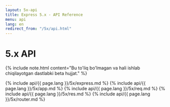 ```yaml
---
layout: 5x-api
title: Express 5.x - API Reference
menu: api
lang: en
redirect_from: "/5x/api.html"
---
```

<div id="api-doc" markdown="1">

<h1>5.x API</h1>

  {% include note.html content="Bu to'liq bo'lmagan va hali ishlab chiqilayotgan dastlabki beta hujjat." %}

  {% include api/{{ page.lang }}/5x/express.md %}
  {% include api/{{ page.lang }}/5x/app.md %}
  {% include api/{{ page.lang }}/5x/req.md %}
  {% include api/{{ page.lang }}/5x/res.md %}
  {% include api/{{ page.lang }}/5x/router.md %}

</div>
